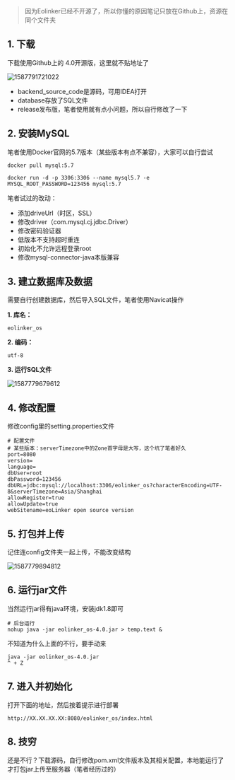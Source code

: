 > 因为Eolinker已经不开源了，所以你懂的原因笔记只放在Github上，资源在同个文件夹



## 1. 下载

下载使用Github上的 4.0开源版，这里就不贴地址了

![1587791721022](C:\Users\Howl\Desktop\plan\Blog\Eolinker\1587791721022.png)



* backend_source_code是源码，可用IDEA打开
* database存放了SQL文件
* release发布版，笔者使用就有点小问题，所以自行修改了一下









## 2. 安装MySQL

笔者使用Docker官网的5.7版本（某些版本有点不兼容），大家可以自行尝试



```shell
docker pull mysql:5.7

docker run -d -p 3306:3306 --name mysql5.7 -e MYSQL_ROOT_PASSWORD=123456 mysql:5.7
```



笔者试过的改动：

* 添加driveUrl（时区，SSL）
* 修改driver（com.mysql.cj.jdbc.Driver）
* 修改密码验证器
* 低版本不支持超时重连
* 初始化不允许远程登录root
* 修改mysql-connector-java本版兼容









## 3. 建立数据库及数据

需要自行创建数据库，然后导入SQL文件，笔者使用Navicat操作



**1. 库名：**

` eolinker_os  `

**2. 编码：**

` utf-8 `

**3. 运行SQL文件**

![1587779679612](C:\Users\Howl\Desktop\plan\Blog\Eolinker\1587779679612.png)









## 4. 修改配置

修改config里的setting.properties文件



```properties
# 配置文件
# 某些版本：serverTimezone中的Zone首字母是大写，这个坑了笔者好久
port=8080
version=
language=
dbUser=root
dbPassword=123456
dbURL=jdbc:mysql://localhost:3306/eolinker_os?characterEncoding=UTF-8&serverTimezone=Asia/Shanghai
allowRegister=true
allowUpdate=true
webSitename=eoLinker open source version
```









## 5. 打包并上传

记住连config文件夹一起上传，不能改变结构

![1587779894812](C:\Users\Howl\Desktop\plan\Blog\Eolinker\1587779894812.png)









## 6. 运行jar文件

当然运行jar得有java环境，安装jdk1.8即可



```shell
# 后台运行
nohup java -jar eolinker_os-4.0.jar > temp.text &
```



不知道为什么上面的不行，要手动来

```shell
java -jar eolinker_os-4.0.jar
^ + Z
```









## 7. 进入并初始化

打开下面的地址，然后按着提示进行部署

```
http://XX.XX.XX.XX:8080/eolinker_os/index.html
```









## 8. 技穷

还是不行？下载源码，自行修改pom.xml文件版本及其相关配置，本地能运行了才打包jar上传至服务器（笔者经历过的）
